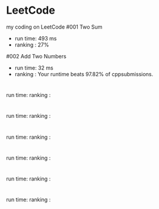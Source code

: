 # LeetCode
my coding on LeetCode
#001 Two Sum
 * run time: 493 ms
 * ranking : 27%

#002 Add Two Numbers
 * run time: 32 ms
 * ranking : Your runtime beats 97.82% of cppsubmissions.
 
#
  run time: 
  ranking : 
#
  run time: 
  ranking : 
#
  run time: 
  ranking : 
#
  run time: 
  ranking : 
#
  run time: 
  ranking : 
#
  run time: 
  ranking : 























